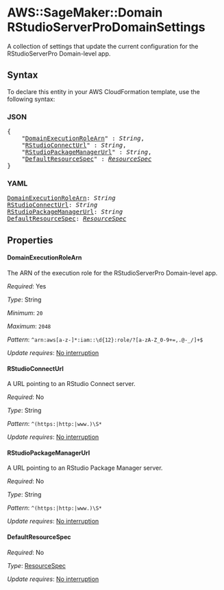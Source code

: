 # AWS::SageMaker::Domain RStudioServerProDomainSettings

A collection of settings that update the current configuration for the RStudioServerPro Domain-level app.

## Syntax

To declare this entity in your AWS CloudFormation template, use the following syntax:

### JSON

<pre>
{
    "<a href="#domainexecutionrolearn" title="DomainExecutionRoleArn">DomainExecutionRoleArn</a>" : <i>String</i>,
    "<a href="#rstudioconnecturl" title="RStudioConnectUrl">RStudioConnectUrl</a>" : <i>String</i>,
    "<a href="#rstudiopackagemanagerurl" title="RStudioPackageManagerUrl">RStudioPackageManagerUrl</a>" : <i>String</i>,
    "<a href="#defaultresourcespec" title="DefaultResourceSpec">DefaultResourceSpec</a>" : <i><a href="resourcespec.md">ResourceSpec</a></i>
}
</pre>

### YAML

<pre>
<a href="#domainexecutionrolearn" title="DomainExecutionRoleArn">DomainExecutionRoleArn</a>: <i>String</i>
<a href="#rstudioconnecturl" title="RStudioConnectUrl">RStudioConnectUrl</a>: <i>String</i>
<a href="#rstudiopackagemanagerurl" title="RStudioPackageManagerUrl">RStudioPackageManagerUrl</a>: <i>String</i>
<a href="#defaultresourcespec" title="DefaultResourceSpec">DefaultResourceSpec</a>: <i><a href="resourcespec.md">ResourceSpec</a></i>
</pre>

## Properties

#### DomainExecutionRoleArn

The ARN of the execution role for the RStudioServerPro Domain-level app.

_Required_: Yes

_Type_: String

_Minimum_: <code>20</code>

_Maximum_: <code>2048</code>

_Pattern_: <code>^arn:aws[a-z\-]*:iam::\d{12}:role/?[a-zA-Z_0-9+=,.@\-_/]+$</code>

_Update requires_: [No interruption](https://docs.aws.amazon.com/AWSCloudFormation/latest/UserGuide/using-cfn-updating-stacks-update-behaviors.html#update-no-interrupt)

#### RStudioConnectUrl

A URL pointing to an RStudio Connect server.

_Required_: No

_Type_: String

_Pattern_: <code>^(https:|http:|www\.)\S*</code>

_Update requires_: [No interruption](https://docs.aws.amazon.com/AWSCloudFormation/latest/UserGuide/using-cfn-updating-stacks-update-behaviors.html#update-no-interrupt)

#### RStudioPackageManagerUrl

A URL pointing to an RStudio Package Manager server.

_Required_: No

_Type_: String

_Pattern_: <code>^(https:|http:|www\.)\S*</code>

_Update requires_: [No interruption](https://docs.aws.amazon.com/AWSCloudFormation/latest/UserGuide/using-cfn-updating-stacks-update-behaviors.html#update-no-interrupt)

#### DefaultResourceSpec

_Required_: No

_Type_: <a href="resourcespec.md">ResourceSpec</a>

_Update requires_: [No interruption](https://docs.aws.amazon.com/AWSCloudFormation/latest/UserGuide/using-cfn-updating-stacks-update-behaviors.html#update-no-interrupt)

